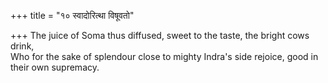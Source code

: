 +++
title = "१० स्वादोरित्था विषूवतो"

+++
The juice of Soma thus diffused, sweet to the taste, the bright cows drink,  
     Who for the sake of splendour close to mighty Indra's side rejoice, good in their own supremacy.